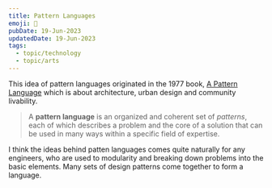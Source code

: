 ```yaml
---
title: Pattern Languages
emoji: 🧩
pubDate: 19-Jun-2023
updatedDate: 19-Jun-2023
tags:
  - topic/technology
  - topic/arts
---
```


 This idea of pattern languages originated in the 1977 book, [A Pattern Language](https://en.wikipedia.org/wiki/A_Pattern_Language) which is about architecture, urban design and community livability.

  >A **pattern language** is an organized and coherent set of _patterns_, each of which describes a problem and the core of a solution that can be used in many ways within a specific field of expertise.
  
I think the ideas behind patten languages comes quite naturally for any engineers, who are used to modularity and breaking down problems into the basic elements. Many sets of design patterns come together to form a language.
